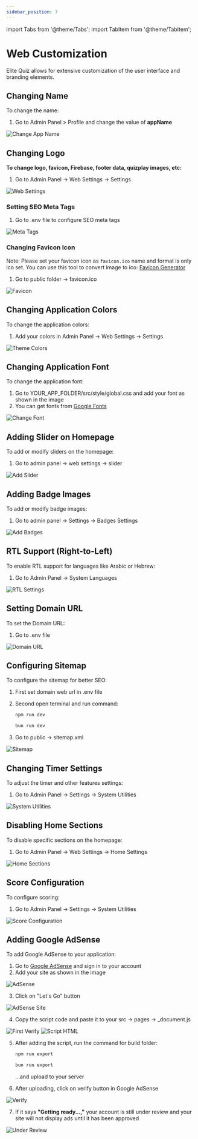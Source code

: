 ```yaml
---
sidebar_position: 7
---
```


import Tabs from '@theme/Tabs';
import TabItem from '@theme/TabItem';

# Web Customization

Elite Quiz allows for extensive customization of the user interface and branding elements.

## Changing Name

To change the name:

1. Go to Admin Panel > Profile and change the value of **appName**

![Change App Name](../../static/img/web/appname.png)

## Changing Logo

**To change logo, favicon, Firebase, footer data, quizplay images, etc:**

1. Go to Admin Panel -> Web Settings -> Settings

![Web Settings](../../static/img/web/websettings.png)

### Setting SEO Meta Tags

1. Go to .env file to configure SEO meta tags

![Meta Tags](../../static/img/web/meta.png)

### Changing Favicon Icon

Note: Please set your favicon icon as `favicon.ico` name and format is only ico set. You can use this tool to convert image to ico: [Favicon Generator](https://www.favicon-generator.org/)

1. Go to public folder -> favicon.ico

![Favicon](../../static/img/web/favicon.png)

## Changing Application Colors

To change the application colors:

1. Add your colors in Admin Panel -> Web Settings -> Settings

![Theme Colors](../../static/img/web/theme-color.webp)

## Changing Application Font

To change the application font:

1. Go to YOUR_APP_FOLDER/src/style/global.css and add your font as shown in the image
2. You can get fonts from [Google Fonts](https://fonts.google.com/)

![Change Font](../../static/img/web/changeFont.png)

## Adding Slider on Homepage

To add or modify sliders on the homepage:

1. Go to admin panel -> web settings -> slider

![Add Slider](../../static/img/web/addslider.png)

## Adding Badge Images

To add or modify badge images:

1. Go to admin panel -> Settings -> Badges Settings

![Add Badges](../../static/img/web/badges.png)

## RTL Support (Right-to-Left)

To enable RTL support for languages like Arabic or Hebrew:

1. Go to Admin Panel -> System Languages

![RTL Settings](../../static/img/web/rtl.webp)

## Setting Domain URL

To set the Domain URL:

1. Go to .env file

![Domain URL](../../static/img/web/domainUrl.png)

## Configuring Sitemap

To configure the sitemap for better SEO:

1. First set domain web url in .env file
2. Second open terminal and run command:

   <Tabs>
   <TabItem value="npm" label="npm" default>

   ```bash
   npm run dev
   ```

   </TabItem>
   <TabItem value="bun" label="bun">

   ```bash
   bun run dev
   ```

   </TabItem>
   </Tabs>

3. Go to public -> sitemap.xml

![Sitemap](../../static/img/web/sitemap.png)

## Changing Timer Settings

To adjust the timer and other features settings:

1. Go to Admin Panel -> Settings -> System Utilities

![System Utilities](../../static/img/web/system-utilites.png)

## Disabling Home Sections

To disable specific sections on the homepage:

1. Go to Admin Panel -> Web Settings -> Home Settings

![Home Sections](../../static/img/web/home-sections.webp)

## Score Configuration

To configure scoring:

1. Go to Admin Panel -> Settings -> System Utilities

![Score Configuration](../../static/img/web/score-add.png)

## Adding Google AdSense

To add Google AdSense to your application:

1. Go to [Google AdSense](https://adsense.google.com) and sign in to your account
2. Add your site as shown in the image

![AdSense](../../static/img/web/adsense.png)

3. Click on "Let's Go" button

![AdSense Site](../../static/img/web/adsensesite.png)

4. Copy the script code and paste it to your src -> pages -> \_document.js

![First Verify](../../static/img/web/first_verify.png)
![Script HTML](../../static/img/web/scripthtml.png)

5. After adding the script, run the command for build folder:

   <Tabs>
   <TabItem value="npm" label="npm" default>

   ```bash
   npm run export
   ```

   </TabItem>
   <TabItem value="bun" label="bun">

   ```bash
   bun run export
   ```

   </TabItem>
   </Tabs>

   ...and upload to your server

6. After uploading, click on verify button in Google AdSense

![Verify](../../static/img/web/verify.png)

7. If it says **"Getting ready…,"** your account is still under review and your site will not display ads until it has been approved

![Under Review](../../static/img/web/under_re.png)
